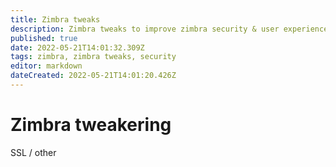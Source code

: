 ```yaml
---
title: Zimbra tweaks
description: Zimbra tweaks to improve zimbra security & user experience
published: true
date: 2022-05-21T14:01:32.309Z
tags: zimbra, zimbra tweaks, security
editor: markdown
dateCreated: 2022-05-21T14:01:20.426Z
---
```


# Zimbra tweakering

SSL / other